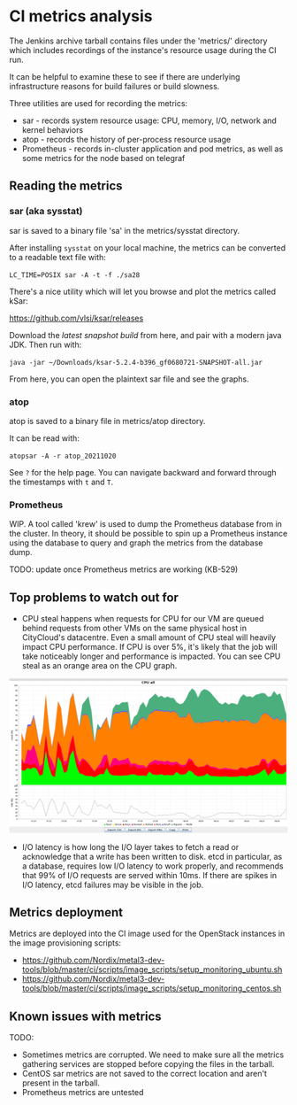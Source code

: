 # CI metrics analysis

The Jenkins archive tarball contains files under the 'metrics/' directory which
includes recordings of the instance's resource usage during the CI run.

It can be helpful to examine these to see if there are underlying
infrastructure reasons for build failures or build slowness.

Three utilities are used for recording the metrics:

* sar - records system resource usage: CPU, memory, I/O, network and kernel
  behaviors
* atop - records the history of per-process resource usage
* Prometheus - records in-cluster application and pod metrics, as well as some
  metrics for the node based on telegraf

## Reading the metrics

### sar (aka sysstat)

sar is saved to a binary file 'sa<day-number>' in the metrics/sysstat
directory.

After installing `sysstat` on your local machine, the metrics can be converted
to a readable text file with:

`LC_TIME=POSIX sar -A -t -f ./sa28`

There's a nice utility which will let you browse and plot the metrics called
kSar:

https://github.com/vlsi/ksar/releases

Download the *latest snapshot build* from here, and pair with a modern java
JDK. Then run with:

`java -jar ~/Downloads/ksar-5.2.4-b396_gf0680721-SNAPSHOT-all.jar`

From here, you can open the plaintext sar file and see the graphs.

### atop

atop is saved to a binary file in metrics/atop directory.

It can be read with:

`atopsar -A -r atop_20211020`

See `?` for the help page. You can navigate backward and forward through the
timestamps with `t` and `T`.

### Prometheus

WIP. A tool called 'krew' is used to dump the Prometheus database from in the
cluster. In theory, it should be possible to spin up a Prometheus instance
using the database to query and graph the metrics from the database dump.

TODO: update once Prometheus metrics are working (KB-529)

## Top problems to watch out for

* CPU steal happens when requests for CPU for our VM are queued behind requests
  from other VMs on the same physical host in CityCloud's datacentre. Even a
  small amount of CPU steal will heavily impact CPU performance. If CPU is over
  5%, it's likely that the job will take noticeably longer and performance is
  impacted. You can see CPU steal as an orange area on the CPU graph.

![A VM absolutely hosed by CPU steal](images/steal.png)

* I/O latency is how long the I/O layer takes to fetch a read or acknowledge
  that a write has been written to disk. etcd in particular, as a database,
  requires low I/O latency to work properly, and recommends that 99% of I/O
  requests are served within 10ms. If there are spikes in I/O latency, etcd
  failures may be visible in the job.

## Metrics deployment

Metrics are deployed into the CI image used for the OpenStack instances in the
image provisioning scripts:

* https://github.com/Nordix/metal3-dev-tools/blob/master/ci/scripts/image_scripts/setup_monitoring_ubuntu.sh
* https://github.com/Nordix/metal3-dev-tools/blob/master/ci/scripts/image_scripts/setup_monitoring_centos.sh

## Known issues with metrics

TODO:

* Sometimes metrics are corrupted. We need to make sure all the metrics
  gathering services are stopped before copying the files in the tarball.
* CentOS sar metrics are not saved to the correct location and aren't present
  in the tarball.
* Prometheus metrics are untested

